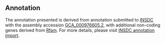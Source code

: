 

Annotation
----------

The annotation presented is derived from annotation submitted to
[INSDC](http://www.insdc.org) with the assembly accession
[GCA\_000976605.2](http://www.ebi.ac.uk/ena/data/view/GCA_000976605.2),
with additional non-coding genes derived from
[Rfam](http://rfam.xfam.org/). For more details, please visit [INSDC
annotation
import](http://ensemblgenomes.org/info/data/insdc_annotation).
